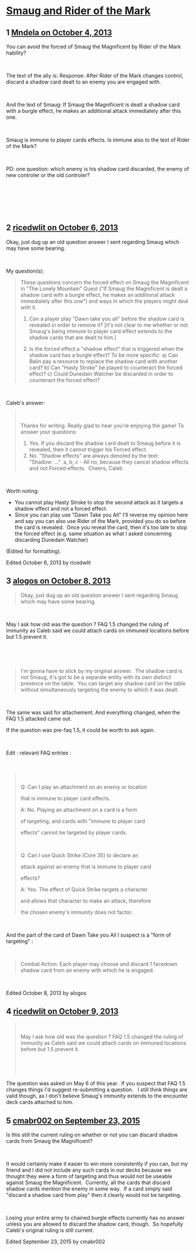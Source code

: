 # [Smaug and Rider of the Mark](https://community.fantasyflightgames.com/topic/91531-smaug-and-rider-of-the-mark/)

## 1 [Mndela on October 4, 2013](https://community.fantasyflightgames.com/topic/91531-smaug-and-rider-of-the-mark/?do=findComment&comment=881639)

You can avoid the forced of Smaug the Magnificent by Rider of the Mark hability?

 

The text of the ally is: Response: After Rider of the Mark changes control, discard a shadow card dealt to an enemy you are engaged with.

 

And the text of Smaug: If Smaug the Magnificent is dealt a shadow card with a burgle effect, he makes an additional attack immediately after this one.

 

Smaug is immune to player cards effects. Is immune also to the text of Rider of the Mark?

 

PD: one question: which enemy is his shadow card discarded, the enemy of new controler or the old controler?

 

 

 

## 2 [ricedwlit on October 6, 2013](https://community.fantasyflightgames.com/topic/91531-smaug-and-rider-of-the-mark/?do=findComment&comment=882755)

Okay, just dug up an old question answer I sent regarding Smaug which may have some bearing. 

 

My question(s):

> These questions concern the forced effect on Smaug the Magnificent in "The Lonely Mountain" Quest ("If Smaug the Magnificent is dealt a shadow card with a burgle effect, he makes an additional attack immediately after this one") and ways in which the players might deal with it. 
> 
> 1) Can a player play "Dawn take you all" before the shadow card is revealed in order to remove it? [it's not clear to me whether or not Smaug's being immune to player card effect extends to the shadow cards that are dealt to him.]
> 
> 2) Is the forced effect a "shadow effect" that is triggered when the shadow card has a burgle effect? To be more specific:
> a) Can Balin pay a resource to replace the shadow card with another card?
> b) Can "Hasty Stroke" be played to counteract the forced effect?
> c) Could Dunedain Watcher be discarded in order to counteract the forced effect?

 

Caleb's answer:

>  
> 
> Thanks for writing. Really glad to hear you're enjoying the game!
> To answer your questions:
> 1. Yes. If you discard the shadow card dealt to Smaug before it is revealed, then it cannot trigger his Forced effect.
> 2. No. "Shadow effects" are always denoted by the text: "Shadow: ..." 
> a, b, c - All no, because they cancel shadow effects and not Forced effects. 
> Cheers,
> Caleb

 

Worth noting:

 * You cannot play Hasty Stroke to stop the second attack as it targets a shadow effect and not a forced effect.
 * Since you can play use "Dawn Take you All" I'll reverse my opinion here and say you can also use Rider of the Mark, provided you do so before the card is revealed.  Once you reveal the card, then it's too late to stop the forced effect (e.g. same situation as what I asked concerning discarding Dunedain Watcher)

(Edited for formatting).

Edited October 6, 2013 by ricedwlit

## 3 [alogos on October 8, 2013](https://community.fantasyflightgames.com/topic/91531-smaug-and-rider-of-the-mark/?do=findComment&comment=884260)

> Okay, just dug up an old question answer I sent regarding Smaug which may have some bearing. 

 

May I ask how old was the question ? FAQ 1.5 changed the ruling of immunity as Caleb said we could attach cards on immuned locations before but 1.5 prevent it.

 

 

> I'm gonna have to stick by my original answer.  The shadow card is not Smaug, it's got to be a separate entity with its own distinct presence on the table.  You can target any shadow card on the table without simultaneously targeting the enemy to which it was dealt.  

 

The same was said for attachement. And everything changed, when the FAQ 1.5 attacked came out.

If the question was pre-faq 1.5, it could be worth to ask again.

 

Edit : relevant FAQ entries :

 

>  
> 
> Q: Can I play an attachment on an enemy or location
> 
> that is immune to player card effects.
> 
> A: No. Playing an attachment on a card is a form
> 
> of targeting, and cards with "immune to player card
> 
> effects" cannot be targeted by player cards.
> 
>  
> 
> Q: Can I use Quick Strike (Core 35) to declare an
> 
> attack against an enemy that is immune to player card
> 
> effects?
> 
> A: Yes. The effect of Quick Strike targets a character
> 
> and allows that character to make an attack, therefore
> 
> the chosen enemy's immunity does not factor.

 

And the part of the card of Dawn Take you All I suspect is a "form of targeting" :

 

> Combat Action: Each player may choose and discard 1 facedown shadow card from an enemy with which he is engaged.

 

Edited October 8, 2013 by alogos

## 4 [ricedwlit on October 9, 2013](https://community.fantasyflightgames.com/topic/91531-smaug-and-rider-of-the-mark/?do=findComment&comment=884771)

>  
> 
> May I ask how old was the question ? FAQ 1.5 changed the ruling of immunity as Caleb said we could attach cards on immuned locations before but 1.5 prevent it.
> 
>  
> 
>  

The question was asked on May 6 of this year.  If you suspect that FAQ 1.5 changes things I'd suggest re-submitting a question.   I still think things are valid though, as I don't believe Smaug's immunity extends to the encounter deck cards attached to him.

## 5 [cmabr002 on September 23, 2015](https://community.fantasyflightgames.com/topic/91531-smaug-and-rider-of-the-mark/?do=findComment&comment=1814837)

Is this still the current ruling on whether or not you can discard shadow cards from Smaug the Magnificent?

 

It would certainly make it easier to win more consistently if you can, but my friend and I did not include any such cards in our decks because we thought they were a form of targeting and thus would not be useable against Smaug the Magnificent.  Currently, all the cards that discard shadow cards mention the enemy in some way.  If a card simply said "discard a shadow card from play" then it clearly would not be targeting.

 

Losing your entire army to chained burgle effects currently has no answer unless you are allowed to discard the shadow card, though.  So hopefully Caleb's original ruling is still current.

Edited September 23, 2015 by cmabr002

